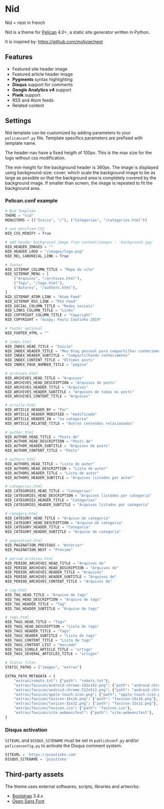 # Nid

Nid = nest in french

Nid is a theme for [Pelican](http://docs.getpelican.com) 4.0+, a static site generator written in Python.

It is inspired by: https://github.com/molivier/nest

## Features

* Featured site header image
* Featured article header image
* **Pygments** syntax highlighting
* **Disqus** support for comments
* **Google Analytics v4** support
* **Piwik** support
* RSS and Atom feeds
* Related content

## Settings

Nid template can be customized by adding parameters to your `pelicanconf.py` file. Template specifics parameters are prefixed with template name.

The header-nav have a fixed heigth of 100px. This is the max size for the logo without css modification.

The min-height for the background header is 360px. The image is displayed using background-size: cover; which scale the background image to be as large as possible so that the background area is completely covered by the background image. If smaller than screen, the image is repeated to fit the background area.

### Pelican.conf example

```python
# Nid Template
THEME = "nid"
MENUITEMS = [("Início", "/"), ("Categorias", "/categories.html")]

# use minified CSS
NID_CSS_MINIFY = True

# add header background image from content/images : 'background.jpg'
NID_HEADER_IMAGES = ""
NID_HEADER_LOGO = "/images/logo.png"
NID_REL_CANONICAL_LINK = True

# footer
NID_SITEMAP_COLUMN_TITLE = "Mapa do site"
NID_SITEMAP_MENU = [
    ("Arquivos", "/archives.html"),
    ("Tags", "/tags.html"),
    ("Autores", "/authors.html"),
]
NID_SITEMAP_ATOM_LINK = "Atom Feed"
NID_SITEMAP_RSS_LINK = "RSS Feed"
NID_SOCIAL_COLUMN_TITLE = "Redes sociais"
NID_LINKS_COLUMN_TITLE = "Links"
NID_COPYRIGHT_COLUMN_TITLE = "Copyright"
NID_COPYRIGHT = "&copy; Paulo Coutinho 2019"

# footer optional
NID_FOOTER_HTML = ""

# index.html
NID_INDEX_HEAD_TITLE = "Início"
NID_INDEX_HEADER_TITLE = "Meu blog pessoal para compartilhar conhecimento"
NID_INDEX_HEADER_SUBTITLE = "Compartilhando conhecimento"
NID_INDEX_CONTENT_TITLE = "Últimos posts"
NID_INDEX_PAGE_NUMBER_TITLE = "página"

# archives.html
NID_ARCHIVES_HEAD_TITLE = "Arquivos"
NID_ARCHIVES_HEAD_DESCRIPTION = "Arquivos de posts"
NID_ARCHIVES_HEADER_TITLE = "Arquivos"
NID_ARCHIVES_HEADER_SUBTITLE = "Arquivos de todas os posts"
NID_ARCHIVES_CONTENT_TITLE = "Arquivos"

# article.html
NID_ARTICLE_HEADER_BY = "Por"
NID_ARTICLE_HEADER_MODIFIED = "modificado"
NID_ARTICLE_HEADER_IN = "na categoria"
NID_ARTICLE_RELATED_TITLE = "Outros conteúdos relacionados"

# author.html
NID_AUTHOR_HEAD_TITLE = "Posts de"
NID_AUTHOR_HEAD_DESCRIPTION = "Posts de"
NID_AUTHOR_HEADER_SUBTITLE = "Arquivos de posts"
NID_AUTHOR_CONTENT_TITLE = "Posts"

# authors.html
NID_AUTHORS_HEAD_TITLE = "Lista de autor"
NID_AUTHORS_HEAD_DESCRIPTION = "Lista de autor"
NID_AUTHORS_HEADER_TITLE = "Lista de autor"
NID_AUTHORS_HEADER_SUBTITLE = "Arquivos listados por autor"

# categories.html
NID_CATEGORIES_HEAD_TITLE = "Categorias"
NID_CATEGORIES_HEAD_DESCRIPTION = "Arquivos listados por categoria"
NID_CATEGORIES_HEADER_TITLE = "Categorias"
NID_CATEGORIES_HEADER_SUBTITLE = "Arquivos listados por categoria"

# category.html
NID_CATEGORY_HEAD_TITLE = "Arquivo de categoria"
NID_CATEGORY_HEAD_DESCRIPTION = "Arquivo de categoria"
NID_CATEGORY_HEADER_TITLE = "Categoria"
NID_CATEGORY_HEADER_SUBTITLE = "Arquivo de categoria"

# pagination.html
NID_PAGINATION_PREVIOUS = "Anterior"
NID_PAGINATION_NEXT = "Próximo"

# period_archives.html
NID_PERIOD_ARCHIVES_HEAD_TITLE = "Arquivos de"
NID_PERIOD_ARCHIVES_HEAD_DESCRIPTION = "Arquivos de"
NID_PERIOD_ARCHIVES_HEADER_TITLE = "Arquivos"
NID_PERIOD_ARCHIVES_HEADER_SUBTITLE = "Arquivos de"
NID_PERIOD_ARCHIVES_CONTENT_TITLE = "Arquivos de"

# tag.html
NID_TAG_HEAD_TITLE = "Arquivo de tags"
NID_TAG_HEAD_DESCRIPTION = "Arquivo de tags"
NID_TAG_HEADER_TITLE = "Tag"
NID_TAG_HEADER_SUBTITLE = "Arquivo de tags"

# tags.html
NID_TAGS_HEAD_TITLE = "Tags"
NID_TAGS_HEAD_DESCRIPTION = "Lista de tags"
NID_TAGS_HEADER_TITLE = "Tags"
NID_TAGS_HEADER_SUBTITLE = "Lista de tags"
NID_TAGS_CONTENT_TITLE = "Lista de tags"
NID_TAGS_CONTENT_LIST = "marcado"
NID_TAGS_SINGLE_ARTICLE_TITLE = "artigo"
NID_TAGS_SEVERAL_ARTICLES_TITLE = "artigos"

# Static files
STATIC_PATHS = ["images", "extras"]

EXTRA_PATH_METADATA = {
    "extras/robots.txt": {"path": "robots.txt"},
    "extras/favicon/android-chrome-192x192.png": {"path": "android-chrome-192x192.png"},
    "extras/favicon/android-chrome-512x512.png": {"path": "android-chrome-512x512.png"},
    "extras/favicon/apple-touch-icon.png": {"path": "apple-touch-icon.png"},
    "extras/favicon/favicon-16x16.png": {"path": "favicon-16x16.png"},
    "extras/favicon/favicon-32x32.png": {"path": "favicon-32x32.png"},
    "extras/favicon/favicon.ico": {"path": "favicon.ico"},
    "extras/favicon/site.webmanifest": {"path": "site.webmanifest"},
}
```

### Disqus activation

`SITEURL` and `DISQUS_SITENAME` must be set in `publishconf.py` and/or `pelicanconfig.py` to activate the Disqus comment system:

```python
SITEURL = 'https://pcoutinho.com'
DISQUS_SITENAME = 'pcoutinho'
```

## Third-party assets

The theme uses external softwares, scripts, libraries and artworks:

* [Bootstrap](http://getbootstrap.com/) 3.4.x
* [Open Sans Font](http://www.google.com/fonts/specimen/Open+Sans)
